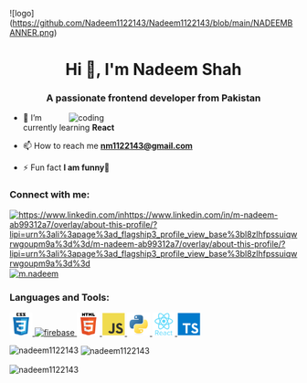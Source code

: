 ![logo] (https://github.com/Nadeem1122143/Nadeem1122143/blob/main/NADEEMBANNER.png)
<h1 align="center">Hi 👋, I'm Nadeem Shah</h1>
<h3 align="center">A passionate frontend developer from Pakistan</h3> 
<img align="right" alt="coding" width="400"  src="https://user-images.githubusercontent.com/55389276/140866485-8fb1c876-9a8f-4d6a-98dc-08c4981eaf70.gif">

- 🌱 I’m currently learning **React**

- 📫 How to reach me **nm1122143@gmail.com**

- ⚡ Fun fact **I am funny🤣**

<h3 align="left">Connect with me:</h3>
<p align="left">
<a href="https://linkedin.com/in/https://www.linkedin.com/inhttps://www.linkedin.com/in/m-nadeem-ab99312a7/overlay/about-this-profile/?lipi=urn%3ali%3apage%3ad_flagship3_profile_view_base%3bl8zlhfpssuiqwrwgoupm9a%3d%3d/m-nadeem-ab99312a7/overlay/about-this-profile/?lipi=urn%3ali%3apage%3ad_flagship3_profile_view_base%3bl8zlhfpssuiqwrwgoupm9a%3d%3d" target="blank"><img align="center" src="https://raw.githubusercontent.com/rahuldkjain/github-profile-readme-generator/master/src/images/icons/Social/linked-in-alt.svg" alt="https://www.linkedin.com/inhttps://www.linkedin.com/in/m-nadeem-ab99312a7/overlay/about-this-profile/?lipi=urn%3ali%3apage%3ad_flagship3_profile_view_base%3bl8zlhfpssuiqwrwgoupm9a%3d%3d/m-nadeem-ab99312a7/overlay/about-this-profile/?lipi=urn%3ali%3apage%3ad_flagship3_profile_view_base%3bl8zlhfpssuiqwrwgoupm9a%3d%3d" height="30" width="40" /></a>
<a href="https://fb.com/m.nadeem" target="blank"><img align="center" src="https://raw.githubusercontent.com/rahuldkjain/github-profile-readme-generator/master/src/images/icons/Social/facebook.svg" alt="m.nadeem" height="30" width="40" /></a>
</p>

<h3 align="left">Languages and Tools:</h3>
<p align="left"> <a href="https://www.w3schools.com/css/" target="_blank" rel="noreferrer"> <img src="https://raw.githubusercontent.com/devicons/devicon/master/icons/css3/css3-original-wordmark.svg" alt="css3" width="40" height="40"/> </a> <a href="https://firebase.google.com/" target="_blank" rel="noreferrer"> <img src="https://www.vectorlogo.zone/logos/firebase/firebase-icon.svg" alt="firebase" width="40" height="40"/> </a> <a href="https://www.w3.org/html/" target="_blank" rel="noreferrer"> <img src="https://raw.githubusercontent.com/devicons/devicon/master/icons/html5/html5-original-wordmark.svg" alt="html5" width="40" height="40"/> </a> <a href="https://developer.mozilla.org/en-US/docs/Web/JavaScript" target="_blank" rel="noreferrer"> <img src="https://raw.githubusercontent.com/devicons/devicon/master/icons/javascript/javascript-original.svg" alt="javascript" width="40" height="40"/> </a> <a href="https://www.python.org" target="_blank" rel="noreferrer"> <img src="https://raw.githubusercontent.com/devicons/devicon/master/icons/python/python-original.svg" alt="python" width="40" height="40"/> </a> <a href="https://reactjs.org/" target="_blank" rel="noreferrer"> <img src="https://raw.githubusercontent.com/devicons/devicon/master/icons/react/react-original-wordmark.svg" alt="react" width="40" height="40"/> </a> <a href="https://www.typescriptlang.org/" target="_blank" rel="noreferrer"> <img src="https://raw.githubusercontent.com/devicons/devicon/master/icons/typescript/typescript-original.svg" alt="typescript" width="40" height="40"/> </a> </p>

<p><img align="left" src="https://github-readme-stats.vercel.app/api/top-langs?username=nadeem1122143&show_icons=true&locale=en&layout=compact" alt="nadeem1122143" /></p>

<p>&nbsp;<img align="center" src="https://github-readme-stats.vercel.app/api?username=nadeem1122143&show_icons=true&locale=en" alt="nadeem1122143" /></p>

<p><img align="center" src="https://github-readme-streak-stats.herokuapp.com/?user=nadeem1122143&" alt="nadeem1122143" /></p>

